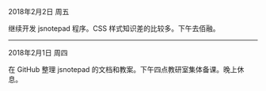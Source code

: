 2018年2月2日 周五

继续开发 jsnotepad 程序。CSS 样式知识差的比较多。下午去佰融。

---
2018年2月1日 周四

在 GitHub 整理 jsnotepad 的文档和教案。下午四点教研室集体备课。晚上休息。
